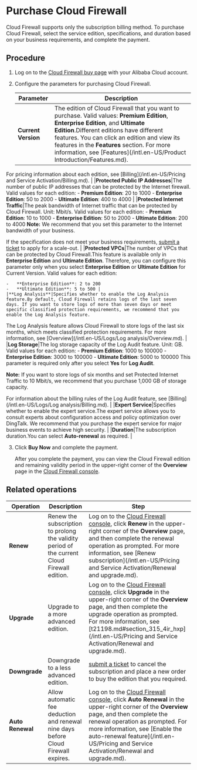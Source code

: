 # Purchase Cloud Firewall

Cloud Firewall supports only the subscription billing method. To purchase Cloud Firewall, select the service edition, specifications, and duration based on your business requirements, and complete the payment.

## Procedure

1.  Log on to the [Cloud Firewall buy page](https://common-buy-intl.alibabacloud.com/?spm=a2c63.p38356.879954.3.2af42ec3dQIvwL&commodityCode=cfw_pre_intl&accounttraceid=f4d664eff7974d589f1def63506a6d42ikmj) with your Alibaba Cloud account.

2.  Configure the parameters for purchasing Cloud Firewall.

    |Parameter|Description|
    |---------|-----------|
    |**Current Version**|The edition of Cloud Firewall that you want to purchase. Valid values: **Premium Edition**, **Enterprise Edition**, and **Ultimate Edition**.Different editions have different features. You can click an edition and view its features in the **Features** section. For more information, see [Features](/intl.en-US/Product Introduction/Features.md).

For pricing information about each edition, see [Billing](/intl.en-US/Pricing and Service Activation/Billing.md). |
    |**Protected Public IP Addresses**|The number of public IP addresses that can be protected by the Internet firewall. Valid values for each edition:    -   **Premium Edition**: 20 to 1000
    -   **Enterprise Edition**: 50 to 2000
    -   **Ultimate Edition**: 400 to 4000 |
    |**Protected Internet Traffic**|The peak bandwidth of Internet traffic that can be protected by Cloud Firewall. Unit: Mbit/s. Valid values for each edition:    -   **Premium Edition**: 10 to 1000
    -   **Enterprise Edition**: 50 to 2000
    -   **Ultimate Edition**: 200 to 4000
**Note:** We recommend that you set this parameter to the Internet bandwidth of your business.

If the specification does not meet your business requirements, [submit a ticket](https://workorder-intl.console.aliyun.com/console.htm#/ticket/createIndex) to apply for a scale-out. |
    |**Protected VPCs**|The number of VPCs that can be protected by Cloud Firewall.This feature is available only in **Enterprise Edition** and **Ultimate Edition**. Therefore, you can configure this parameter only when you select **Enterprise Edition** or **Ultimate Edition** for Current Version. Valid values for each edition:

    -   **Enterprise Edition**: 2 to 200
    -   **Ultimate Edition**: 5 to 500 |
    |**Log Analysis**|Specifies whether to enable the Log Analysis feature.By default, Cloud Firewall retains logs of the last seven days. If you want to store logs of more than seven days or meet specific classified protection requirements, we recommend that you enable the Log Analysis feature.

The Log Analysis feature allows Cloud Firewall to store logs of the last six months, which meets classified protection requirements. For more information, see [Overview](/intl.en-US/Logs/Log analysis/Overview.md). |
    |**Log Storage**|The log storage capacity of the Log Audit feature. Unit: GB. Valid values for each edition:    -   **Premium Edition**: 1000 to 100000
    -   **Enterprise Edition**: 3000 to 100000
    -   **Ultimate Edition**: 5000 to 100000
This parameter is required only after you select **Yes** for **Log Audit**.

**Note:** If you want to store logs of six months and set Protected Internet Traffic to 10 Mbit/s, we recommend that you purchase 1,000 GB of storage capacity.

For information about the billing rules of the Log Audit feature, see [Billing](/intl.en-US/Logs/Log analysis/Billing.md). |
    |**Expert Service**|Specifies whether to enable the expert service.The expert service allows you to consult experts about configuration access and policy optimization over DingTalk. We recommend that you purchase the expert service for major business events to achieve high security. |
    |**Duration**|The subscription duration.You can select **Auto-renewal** as required. |

3.  Click **Buy Now** and complete the payment.

    After you complete the payment, you can view the Cloud Firewall edition and remaining validity period in the upper-right corner of the **Overview** page in the [Cloud Firewall console](https://yundun.console.aliyun.com/?p=cfwnext).


## Related operations

|Operation|Description|Step|
|---------|-----------|----|
|**Renew**|Renew the subscription to prolong the validity period of the current Cloud Firewall edition.|Log on to the [Cloud Firewall console](https://yundun.console.aliyun.com/?p=cfwnext), click **Renew** in the upper-right corner of the **Overview** page, and then complete the renewal operation as prompted. For more information, see [Renew subscription](/intl.en-US/Pricing and Service Activation/Renewal and upgrade.md). |
|**Upgrade**|Upgrade to a more advanced edition.|Log on to the [Cloud Firewall console](https://yundun.console.aliyun.com/?p=cfwnext), click **Upgrade** in the upper-right corner of the **Overview** page, and then complete the upgrade operation as prompted. For more information, see [t21198.md\#section\_315\_4ir\_hxp](/intl.en-US/Pricing and Service Activation/Renewal and upgrade.md). |
|**Downgrade**|Downgrade to a less advanced edition.|[submit a ticket](https://workorder-intl.console.aliyun.com/console.htm#/ticket/createIndex) to cancel the subscription and place a new order to buy the edition that you required. |
|**Auto Renewal**|Allow automatic fee deduction and renewal nine days before Cloud Firewall expires.|Log on to the [Cloud Firewall console](https://yundun.console.aliyun.com/?p=cfwnext), click **Auto Renewal** in the upper-right corner of the **Overview** page, and then complete the renewal operation as prompted. For more information, see [Enable the auto-renewal feature](/intl.en-US/Pricing and Service Activation/Renewal and upgrade.md). |

